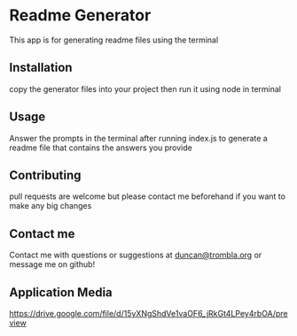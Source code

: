 # Readme Generator

This app is for generating readme files using the terminal

## Installation

copy the generator files into your project then run it using node in terminal

## Usage

Answer the prompts in the terminal after running index.js to generate a readme file that contains the answers you provide

## Contributing
pull requests are welcome but please contact me beforehand if you want to make any big changes


## Contact me
Contact me with questions or suggestions at duncan@trombla.org or message me on github!

## Application Media
https://drive.google.com/file/d/15yXNgShdVe1vaOF6_jRkGt4LPey4rbOA/preview

